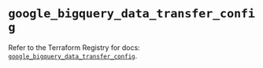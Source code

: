 # `google_bigquery_data_transfer_config`

Refer to the Terraform Registry for docs: [`google_bigquery_data_transfer_config`](https://registry.terraform.io/providers/drfaust92/google/4.16.4/docs/resources/bigquery_data_transfer_config).
